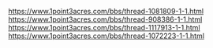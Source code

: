 https://www.1point3acres.com/bbs/thread-1081809-1-1.html
https://www.1point3acres.com/bbs/thread-908386-1-1.html
https://www.1point3acres.com/bbs/thread-1117913-1-1.html
https://www.1point3acres.com/bbs/thread-1072223-1-1.html
